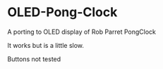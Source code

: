 # OLED-Pong-Clock
A porting to OLED display of Rob Parret PongClock

It works but is a little slow.

Buttons not tested
